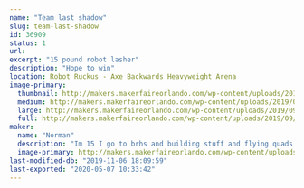```yaml
---
name: "Team last shadow"
slug: team-last-shadow
id: 36909
status: 1
url: 
excerpt: "15 pound robot lasher"
description: "Hope to win"
location: Robot Ruckus - Axe Backwards Heavyweight Arena
image-primary:
  thumbnail: http://makers.makerfaireorlando.com/wp-content/uploads/2019/09/green-and-black-render-1-1-150x150.jpg
  medium: http://makers.makerfaireorlando.com/wp-content/uploads/2019/09/green-and-black-render-1-1-300x232.jpg
  large: http://makers.makerfaireorlando.com/wp-content/uploads/2019/09/green-and-black-render-1-1-1024x791.jpg
  full: http://makers.makerfaireorlando.com/wp-content/uploads/2019/09/green-and-black-render-1-1.jpg
maker:
  name: "Norman"
  description: "Im 15 I go to brhs and building stuff and flying quads is my hobby."
  image-primary: http://makers.makerfaireorlando.com/wp-content/uploads/2018/09/logo-1024x1024.png
last-modified-db: "2019-11-06 18:09:59"
last-exported: "2020-05-07 10:33:42"
---
```

